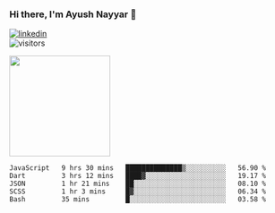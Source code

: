 ### Hi there, I'm Ayush Nayyar 👋

[<img src='https://img.shields.io/badge/LinkedIn-0077B5?style=for-the-badge&logo=linkedin&logoColor=white' alt='linkedin'>](https://linkedin.com/in/ayush-nayyar)  
![visitors](https://visitor-badge.glitch.me/badge?page_id=ayushnayyar.visitor-badge)

<img height="180em" src="https://github-readme-stats.vercel.app/api?username=ayushnayyar&show_icons=true&hide_border=true&&count_private=true&include_all_commits=true" />

<!--START_SECTION:waka-->
```text
JavaScript   9 hrs 30 mins   ██████████████▒░░░░░░░░░░   56.90 % 
Dart         3 hrs 12 mins   ████▓░░░░░░░░░░░░░░░░░░░░   19.17 % 
JSON         1 hr 21 mins    ██░░░░░░░░░░░░░░░░░░░░░░░   08.10 % 
SCSS         1 hr 3 mins     █▓░░░░░░░░░░░░░░░░░░░░░░░   06.34 % 
Bash         35 mins         █░░░░░░░░░░░░░░░░░░░░░░░░   03.58 % 
```
<!--END_SECTION:waka-->

<!--
**ayushnayyar/ayushnayyar** is a ✨ _special_ ✨ repository because its `README.md` (this file) appears on your GitHub profile.

Here are some ideas to get you started:

- 🔭 I’m currently working on ...
- 🌱 I’m currently learning ...
- 👯 I’m looking to collaborate on ...
- 🤔 I’m looking for help with ...
- 💬 Ask me about ...
- 📫 How to reach me: ...
- 😄 Pronouns: ...
- ⚡ Fun fact: ...
-->
